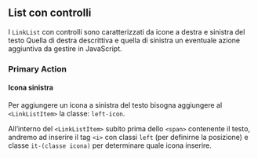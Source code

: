 ## List con controlli
I `LinkList` con controlli sono caratterizzati da icone a destra e sinistra del testo
Quella di destra descrittiva e quella di sinistra un eventuale azione aggiuntiva da gestire in JavaScript.

### Primary Action
#### Icona sinistra
Per aggiungere un icona a sinistra del testo bisogna aggiungere al `<LinkListItem>` la classe: `left-icon`.

All’interno del `<LinkListItem>` subito prima dello `<span>` contenente il testo, andremo ad inserire il tag `<i>` con classi `left` (per definirne la posizione) e classe `it-(classe icona)` per determinare quale icona inserire. 

<!-- STORY -->
